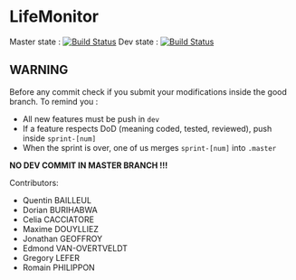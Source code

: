LifeMonitor
============

Master state : [![Build Status](http://bouya.cloudapp.net/job/LifeMonitor-Master/badge/icon)](http://bouya.cloudapp.net/job/LifeMonitor-Master/)
     Dev state : [![Build Status](http://bouya.cloudapp.net/job/LifeMonitor-Dev/badge/icon)](http://bouya.cloudapp.net/job/LifeMonitor-Dev/)



WARNING
-------

Before any commit check if you submit your modifications inside the good branch.
To remind you :
+ All new features must be push in `dev`
+ If a feature respects DoD (meaning coded, tested, reviewed), push inside `sprint-[num]`
+ When the sprint is over, one of us merges `sprint-[num]` into `.master`

**NO DEV COMMIT IN MASTER BRANCH !!!**

Contributors:  

* Quentin BAILLEUL
* Dorian BURIHABWA
* Celia CACCIATORE
* Maxime DOUYLLIEZ
* Jonathan GEOFFROY
* Edmond VAN-OVERTVELDT
* Gregory LEFER
* Romain PHILIPPON
